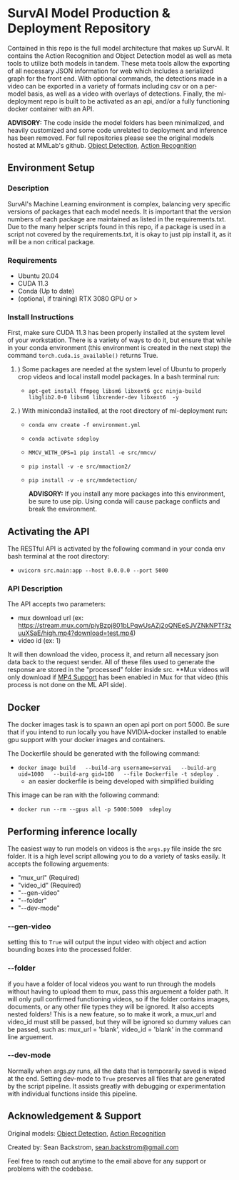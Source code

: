 # SurvAI Model Production & Deployment Repository

Contained in this repo is the full model architecture that makes up SurvAI. It contains the Action Recognition and Object Detection model as well as meta tools to
utilize both models in tandem. These meta tools allow the exporting of all necessary JSON information for web which includes a serialized graph for the front end.
With optional commands, the detections made in a video can be exported in a variety of formats including csv or on a per-model basis, as well as a video with overlays
of detections. Finally, the ml-deployment repo is built to be activated as an api, and/or a fully functioning docker container with an API. 

**ADVISORY:** The code inside the model folders has been minimalized, and heavily customized and some code unrelated to deployment and inference has been removed. 
For full repositories please see the original models hosted at MMLab's github. 
[Object Detection](https://github.com/open-mmlab/mmdetection), 
[Action Recognition](https://github.com/open-mmlab/mmaction2)


## Environment Setup

### Description

SurvAI's Machine Learning environment is complex, balancing very specific versions of packages that each model needs. It is important that the version numbers
of each package are maintained as listed in the requirements.txt. Due to the many helper scripts found in this repo, if a package is used in a script not covered
by the requirements.txt, it is okay to just pip install it, as it will be a non critical package. 

### Requirements

- Ubuntu 20.04
- CUDA 11.3
- Conda (Up to date)
- (optional, if training)  RTX 3080 GPU or > 

### Install Instructions

First, make sure CUDA 11.3 has been properly installed at the system level of your workstation. There is a variety of ways to do it, 
but ensure that while in your conda environment (this environment is created in the next step) the command
``` torch.cuda.is_available() ``` returns True.

1. ) Some packages are needed at the system level of Ubuntu to properly crop videos and local install model packages. In a bash terminal run:
     - ```apt-get install ffmpeg libsm6 libxext6 gcc ninja-build libglib2.0-0 libsm6 libxrender-dev libxext6  -y```
     
2. ) With miniconda3 installed, at the root directory of ml-deployment run:

     -  ```conda env create -f environment.yml```
     -  ```conda activate sdeploy```
     -  ```MMCV_WITH_OPS=1 pip install -e src/mmcv/```
     -  ```pip install -v -e src/mmaction2/```
     -  ```pip install -v -e src/mmdetection/```
     
          **ADVISORY:**  If you install any more packages into this environment, be sure to use pip. Using conda will cause package conflicts and break the environment.


## Activating the API

The RESTful API is activated by the following command in your conda env bash terminal at the root directory:

- ```uvicorn src.main:app --host 0.0.0.0 --port 5000```

### API Description

The API accepts two parameters:
- mux download url (ex: https://stream.mux.com/piyBzpj801bLPqwUsAZj2oQNEeSJVZNkNPTf3zuuXSaE/high.mp4?download=test.mp4)
- video id (ex: 1)

It will then download the video, process it, and return all necessary json data back to the request sender. All of these files used to generate the response
are stored in the "processed" folder inside src. **Mux videos will only download if [MP4 Support](https://docs.mux.com/guides/video/enable-static-mp4-renditions) 
has been enabled in Mux for that video  (this process is not done on the ML API side).

## Docker
The docker images task is to spawn an open api port on port 5000. Be sure that if you intend to run locally you have NVIDIA-docker installed to enable gpu 
support with your docker images and containers.

The Dockerfile should be generated with the following command:
- ```docker image build   --build-arg username=servai   --build-arg uid=1000   --build-arg gid=100   --file Dockerfile -t sdeploy .```
  - an easier dockerfile is being developed with simplified building

This image can be ran with the following command:
- ```docker run --rm --gpus all -p 5000:5000  sdeploy```
 

## Performing inference locally
The easiest way to run models on videos is the ```args.py``` file inside the src folder. It is a high level script allowing you to do a variety of tasks easily.
It accepts the following arguements:
- "mux_url" (Required)
- "video_id" (Required)
- "--gen-video"
- "--folder"
- "--dev-mode"

### --gen-video
setting this to ```True``` will output the input video with object and action bounding boxes into the processed folder.

### --folder
if you have a folder of local videos you want to run through the models without having to upload them to mux, pass this arguement a folder path. It will only
pull confirmed functioning videos, so if the folder contains images, documents, or any other file types they will be ignored. It also accepts nested folders!
This is a new feature, so to make it work, a mux_url and video_id must still be passed, but they will be ignored so dummy values can be passed, such as: 
mux_url = 'blank', video_id = 'blank' in the command line arguement.

### --dev-mode
Normally when args.py runs, all the data that is temporarily saved is wiped at the end. Setting dev-mode to ```True``` preserves all files that are generated
by the script pipeline. It assists greatly with debugging or experimentation with individual functions inside this pipeline.

## Acknowledgement & Support
Original models: [Object Detection](https://github.com/open-mmlab/mmdetection), [Action Recognition](https://github.com/open-mmlab/mmaction2)

Created by: Sean Backstrom, sean.backstrom@gmail.com

Feel free to reach out anytime to the email above for any support or problems with the codebase.
     
     
     
